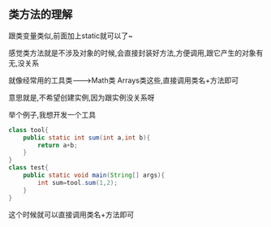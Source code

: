 ## 类方法的理解

跟类变量类似,前面加上static就可以了~



感觉类方法就是不涉及对象的时候,会直接封装好方法,方便调用,跟它产生的对象有无,没关系

就像经常用的工具类--->Math类 Arrays类这些,直接调用类名+方法即可

意思就是,不希望创建实例,因为跟实例没关系呀



举个例子,我想开发一个工具

````java
class tool{
    public static int sum(int a,int b){
        return a+b;
    }
}
class test{
    public static void main(String[] args){
        int sum=tool.sum(1,2);
    }
}
````

这个时候就可以直接调用类名+方法即可

